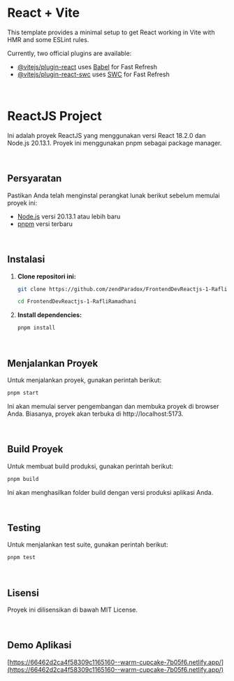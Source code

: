 # React + Vite

This template provides a minimal setup to get React working in Vite with HMR and some ESLint rules.

Currently, two official plugins are available:

- [@vitejs/plugin-react](https://github.com/vitejs/vite-plugin-react/blob/main/packages/plugin-react/README.md) uses [Babel](https://babeljs.io/) for Fast Refresh
- [@vitejs/plugin-react-swc](https://github.com/vitejs/vite-plugin-react-swc) uses [SWC](https://swc.rs/) for Fast Refresh
  
</br>

# ReactJS Project

Ini adalah proyek ReactJS yang menggunakan versi React 18.2.0 dan Node.js 20.13.1. Proyek ini menggunakan pnpm sebagai package manager.

</br>

## Persyaratan

Pastikan Anda telah menginstal perangkat lunak berikut sebelum memulai proyek ini:

- [Node.js](https://nodejs.org/) versi 20.13.1 atau lebih baru
- [pnpm](https://pnpm.io/) versi terbaru
  
</br>

## Instalasi

1. **Clone repositori ini:**

    ```sh
    git clone https://github.com/zendParadox/FrontendDevReactjs-1-RafliRamadhani.git
    ```
    ```sh
    cd FrontendDevReactjs-1-RafliRamadhani
    ```

2. **Install dependencies:**

    ```sh
    pnpm install
    ```

</br>

## Menjalankan Proyek

Untuk menjalankan proyek, gunakan perintah berikut:

```sh
pnpm start
```

Ini akan memulai server pengembangan dan membuka proyek di browser Anda. Biasanya, proyek akan terbuka di http://localhost:5173.

</br>

## Build Proyek

Untuk membuat build produksi, gunakan perintah berikut:

```sh
pnpm build
```

Ini akan menghasilkan folder build dengan versi produksi aplikasi Anda.

</br>

## Testing

Untuk menjalankan test suite, gunakan perintah berikut:

```sh
pnpm test
```

</br>

## Lisensi

Proyek ini dilisensikan di bawah MIT License.

</br>

## Demo Aplikasi
[https://66462d2ca4f58309c1165160--warm-cupcake-7b05f6.netlify.app/](https://66462d2ca4f58309c1165160--warm-cupcake-7b05f6.netlify.app/)
